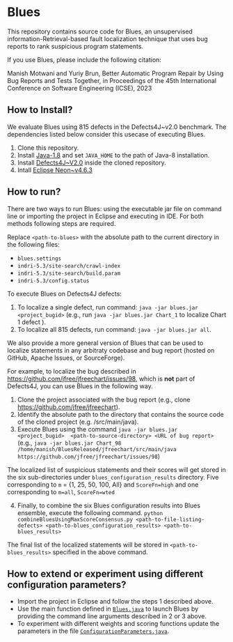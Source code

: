 # Blues

This repository contains source code for Blues, an unsupervised information-Retrieval-based fault localization technique that uses bug reports to rank suspicious program statements.

If you use Blues, please include the following citation:

Manish Motwani and Yuriy Brun, Better Automatic Program Repair by Using Bug Reports and Tests Together, in Proceedings of the 45th International Conference on Software Engineering (ICSE), 2023

## How to Install?

We evaluate Blues using 815 defects in the Defects4J~v2.0 benchmark. 
The dependencies listed below consider this usecase of executing Blues. 

1. Clone this repository.
2. Install [Java-1.8](https://www.oracle.com/java/technologies/downloads/#java8) and set `JAVA_HOME` to the path of Java-8 installation.
3. Install [Defects4J~V2.0](https://github.com/rjust/defects4j/releases/tag/v2.0.0) inside the cloned repository.
4. Intall [Eclipse Neon~v4.6.3](https://archive.eclipse.org/eclipse/downloads/drops4/R-4.6.3-201703010400/)

## How to run?

There are two ways to run Blues: using the executable jar file on command line or importing the project in Eclipse and executing in IDE. For both methods following steps are required. 

Replace `<path-to-blues>` with the absolute path to the current directory in the following files:
  - `blues.settings` 
  - `indri-5.3/site-search/crawl-index`
  - `indri-5.3/site-search/build.param`
  - `indri-5.3/config.status`

To execute Blues on Defects4J defects: 

1. To localize a single defect, run command: `java -jar blues.jar <project_bugid>` (e.g., run `java -jar blues.jar Chart_1` to localize Chart 1 defect ).
2. To localize all 815 defects, run command: `java -jar blues.jar all`. 

We also provide a more general version of Blues that can be used to localize statements in any arbitraty codebase and bug report (hosted on GitHub, Apache Issues, or SourceForge). 

For example, to localize the bug described in https://github.com/jfree/jfreechart/issues/98, which is **not** part of Defects4J, you can use Blues in the following way.

1. Clone the project associated with the bug report (e.g., clone https://github.com/jfree/jfreechart).
2. Identify the absolute path to the directory that contains the source code of the cloned project (e.g. <path-to-jfreechart>/src/main/java).
3. Execute Blues using the command `java -jar blues.jar <project_bugid>  <path-to-source-directory> <URL of bug report>` (e.g., `java -jar blues.jar Chart_98  /home/manish/BluesReleased/jfreechart/src/main/java  https://github.com/jfree/jfreechart/issues/98`)

The localized list of suspicious statements and their scores will get stored in the six sub-directories under `blues_configuration_results` directory. 
Five corresponding to `m` = {1, 25, 50, 100, All} and `ScoreFn=high` and one corresponding to `m=all`, `ScoreFn=wted`

4. Finally, to combine the six Blues configuration results into Blues ensemble, execute the following command. 
 `python combineBluesUsingMaxScoreConsensus.py <path-to-file-listing-defects> <path-to-blues_configuration_results> <path-to-blues_results>`
 
 The final list of the localized statements will be stored in `<path-to-blues_results>` specified in the above command. 

 ## How to extend or experiment using different configuration parameters?

- Import the project in Eclipse and follow the steps 1 described above. 
- Use the main function defined in [`Blues.java`](https://github.com/LASER-UMASS/Blues/blob/main/source/mmotwani/java/main/Blues.java) to launch Blues 
by providing the command line arguments described in 2 or 3 above. 
- To experiment with different weights and scoring functions update the parameters in the file [`ConfigurationParameters.java`](https://github.com/LASER-UMASS/Blues/blob/main/source/mmotwani/java/configuration/ConfigurationParameters.java). 
